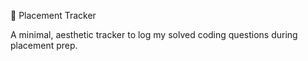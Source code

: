 🌸 Placement Tracker

A minimal, aesthetic tracker to log my solved coding questions during placement prep.
